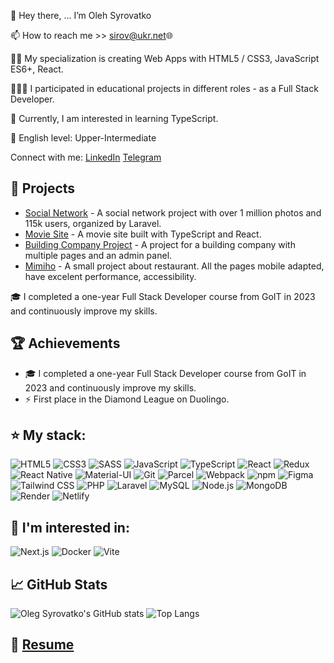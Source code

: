 👋 Hey there, ... I’m Oleh Syrovatko

📫 How to reach me >> sirov@ukr.net🌐

✍🏼 My specialization is creating Web Apps with HTML5 / CSS3, JavaScript ES6+, React.

👷🏼‍♂️ I participated in educational projects in different roles - as a Full Stack Developer.

🧠 Currently, I am interested in learning TypeScript.

👅 English level: Upper-Intermediate

Connect with me:
[LinkedIn](https://www.linkedin.com/in/oleh-syrovatko/) [Telegram](https://t.me/OlehSyrovatko)

## 🚀 Projects

- [Social Network](https://1ua.com.ua) - A social network project with over 1 million photos and 115k users, organized by Laravel.
- [Movie Site](https://tsmovies.netlify.app) - A movie site built with TypeScript and React.
- [Building Company Project](https://afc.cn.ua) - A project for a building company with multiple pages and an admin panel.
- [Mimiho](https://olegsyrovatko.github.io/our-dream/) - A small project about restaurant. All the pages mobile adapted, have excelent performance, accessibility.

🎓 I completed a one-year Full Stack Developer course from GoIT in 2023 and continuously improve my skills.

## 🏆 Achievements

- 🎓 I completed a one-year Full Stack Developer course from GoIT in 2023 and continuously improve my skills.
- ⚡ First place in the Diamond League on Duolingo.

## ⭐ My stack:

![HTML5](https://img.shields.io/badge/html5-%23E34F26.svg?&style=for-the-badge&logo=html5&logoColor=white)
![CSS3](https://img.shields.io/badge/css3-%231572B6.svg?&style=for-the-badge&logo=css3&logoColor=white)
![SASS](https://img.shields.io/badge/sass-%23CC6699.svg?&style=for-the-badge&logo=sass&logoColor=white)
![JavaScript](https://img.shields.io/badge/javascript-%23F7DF1E.svg?&style=for-the-badge&logo=javascript&logoColor=black)
![TypeScript](https://img.shields.io/badge/typescript-%23007ACC.svg?&style=for-the-badge&logo=typescript&logoColor=white)
![React](https://img.shields.io/badge/react-%2320232A.svg?&style=for-the-badge&logo=react&logoColor=%2361DAFB)
![Redux](https://img.shields.io/badge/redux-%23764ABC.svg?&style=for-the-badge&logo=redux&logoColor=white)
![React Native](https://img.shields.io/badge/react_native-%2320232A.svg?&style=for-the-badge&logo=react&logoColor=%2361DAFB)
![Material-UI](https://img.shields.io/badge/Material--UI-%230081CB.svg?&style=for-the-badge&logo=material-ui&logoColor=white)
![Git](https://img.shields.io/badge/git-%23F05033.svg?&style=for-the-badge&logo=git&logoColor=white)
![Parcel](https://img.shields.io/badge/parsel-%23FF6610.svg?&style=for-the-badge&logo=parcel&logoColor=white)
![Webpack](https://img.shields.io/badge/webpack-%238DD6F9.svg?&style=for-the-badge&logo=webpack&logoColor=black)
![npm](https://img.shields.io/badge/npm-%23CB3837.svg?&style=for-the-badge&logo=npm&logoColor=white)
![Figma](https://img.shields.io/badge/figma-%23F24E1E.svg?&style=for-the-badge&logo=figma&logoColor=white)
![Tailwind CSS](https://img.shields.io/badge/tailwindcss-%2338B2AC.svg?&style=for-the-badge&logo=tailwind-css&logoColor=white)
![PHP](https://img.shields.io/badge/php-%23777BB4.svg?&style=for-the-badge&logo=php&logoColor=white)
![Laravel](https://img.shields.io/badge/laravel-%23FF2D20.svg?&style=for-the-badge&logo=laravel&logoColor=white)
![MySQL](https://img.shields.io/badge/mysql-%234479A1.svg?&style=for-the-badge&logo=mysql&logoColor=white)
![Node.js](https://img.shields.io/badge/node.js-%23339933.svg?&style=for-the-badge&logo=nodedotjs&logoColor=white)
![MongoDB](https://img.shields.io/badge/mongodb-%2347A248.svg?&style=for-the-badge&logo=mongodb&logoColor=white)
![Render](https://img.shields.io/badge/render-%23646CFF.svg?&style=for-the-badge&logo=render&logoColor=white)
![Netlify](https://img.shields.io/badge/netlify-%2300C7B7.svg?&style=for-the-badge&logo=netlify&logoColor=white)

## 🧠 I'm interested in:

![Next.js](https://img.shields.io/badge/next.js-%23000000.svg?&style=for-the-badge&logo=nextdotjs&logoColor=white)
![Docker](https://img.shields.io/badge/docker-%232496ED.svg?&style=for-the-badge&logo=docker&logoColor=white)
![Vite](https://img.shields.io/badge/vite-%23646CFF.svg?&style=for-the-badge&logo=vite&logoColor=white)

## 📈 GitHub Stats

![Oleg Syrovatko's GitHub stats](https://github-readme-stats.vercel.app/api?username=OlegSyrovatko&show_icons=true&theme=radical)
![Top Langs](https://github-readme-stats.vercel.app/api/top-langs/?username=OlegSyrovatko&layout=compact&theme=radical)

## 📄 [Resume](https://github.com/OlegSyrovatko/cv/blob/main/Junior%20Full%20Stack%20Developer.pdf)
